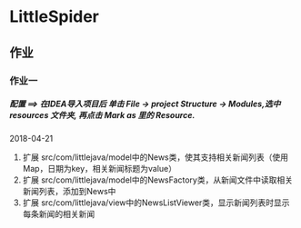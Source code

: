 # LittleSpider

## 作业

### 作业一

##### 配置 ==> 在IDEA导入项目后 单击 File -> project Structure -> Modules,选中 resources 文件夹, 再点击 Mark as 里的 Resource.

2018-04-21
1. 扩展 src/com/littlejava/model中的News类，使其支持相关新闻列表（使用Map，日期为key，相关新闻标题为value）
2. 扩展 src/com/littlejava/model中的NewsFactory类，从新闻文件中读取相关新闻列表，添加到News中
3. 扩展 src/com/littlejava/view中的NewsListViewer类，显示新闻列表时显示每条新闻的相关新闻
